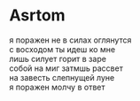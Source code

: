 Asrtom
======
я поражен не в силах оглянутся  
с восходом ты идеш ко мне  
лишь силует горит в заре  
собой на миг затмшь рассвет  
на завесть слепнущей луне  
я поражен молчу в ответ  

